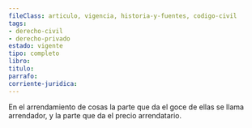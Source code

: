 ```yaml
---
fileClass: articulo, vigencia, historia-y-fuentes, codigo-civil
tags:
- derecho-civil
- derecho-privado
estado: vigente
tipo: completo
libro:
titulo:
parrafo:
corriente-juridica:
---
```

En el arrendamiento de cosas la parte que da el goce de ellas se llama arrendador, y la parte que da el precio arrendatario.